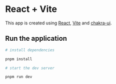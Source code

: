 # React + Vite
This app is created using [React](https://reactjs.org/), [Vite](https://vitejs.dev/) and [chakra-ui](https://chakra-ui.com/).

## Run the application

```bash
# install dependencies

pnpm install

# start the dev server

pnpm run dev
```